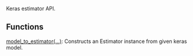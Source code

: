 
Keras estimator API.
## Functions
[model_to_estimator(...)](https://www.tensorflow.org/api_docs/python/tf/compat/v1/keras/estimator/model_to_estimator): Constructs an Estimator instance from given keras model.

